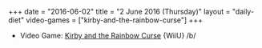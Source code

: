 +++
date = "2016-06-02"
title = "2 June 2016 (Thursday)"
layout = "daily-diet"
video-games = ["kirby-and-the-rainbow-curse"]
+++

<ul>
<li class="entry video-games">Video Game: <a href="/video-games/kirby-and-the-rainbow-curse">Kirby and the Rainbow Curse</a> {WiiU} /b/</li>
</ul>